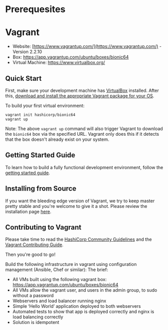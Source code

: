 # Prerequesites 

# Vagrant

- Website: [https://www.vagrantup.com/](https://www.vagrantup.com/) -  Version 2.2.10
- Box: https://app.vagrantup.com/ubuntu/boxes/bionic64
- Virtual Machine: https://www.virtualbox.org/


## Quick Start

First, make sure your development machine has
[VirtualBox](https://www.virtualbox.org/)
installed. After this,
[download and install the appropriate Vagrant package for your OS](https://www.vagrantup.com/downloads.html).

To build your first virtual environment:

    vagrant init hashicorp/bionic64
    vagrant up

Note: The above `vagrant up` command will also trigger Vagrant to download the
`bionic64` box via the specified URL. Vagrant only does this if it detects that
the box doesn't already exist on your system.

## Getting Started Guide

To learn how to build a fully functional development environment, follow the
[getting started guide](https://www.vagrantup.com/docs/getting-started).

## Installing from Source

If you want the bleeding edge version of Vagrant, we try to keep master pretty stable
and you're welcome to give it a shot. Please review the installation page [here](https://www.vagrantup.com/docs/installation/source).

## Contributing to Vagrant

Please take time to read the [HashiCorp Community Guidelines](https://www.hashicorp.com/community-guidelines) and the [Vagrant Contributing Guide](https://github.com/hashicorp/vagrant/blob/master/.github/CONTRIBUTING.md).

Then you're good to go!

Build the following infrastructure in vagrant using configuration management (Ansible, Chef or
similar):
The brief:
- All VMs built using the following vagrant box:
https://app.vagrantup.com/ubuntu/boxes/bionic64
- All VMs allow the vagrant user, and users in the admin group, to sudo without a password
- Webservers and load balancer running nginx
- Simple ‘Hello World’ application deployed to both webservers
- Automated tests to show that app is deployed correctly and nginx is load balancing correctly
- Solution is idempotent

